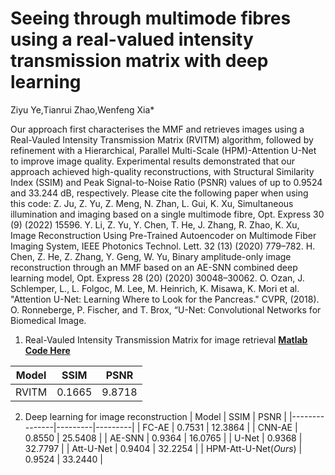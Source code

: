 # Seeing through multimode fibres using a real-valued intensity transmission matrix with deep learning
Ziyu Ye,Tianrui Zhao,Wenfeng Xia*

Our approach first characterises the MMF and retrieves images using a Real-Vauled Intensity Transmission Matrix (RVITM) algorithm, followed by refinement with a Hierarchical, Parallel Multi-Scale (HPM)-Attention U-Net to improve image quality. Experimental results demonstrated that our approach achieved high-quality reconstructions, with Structural Similarity Index (SSIM) and Peak Signal-to-Noise Ratio (PSNR) values of up to 0.9524 and 33.244 dB, respectively.
Please cite the following paper when using this code:
Z. Ju, Z. Yu, Z. Meng, N. Zhan, L. Gui, K. Xu, Simultaneous illumination and imaging based on a single multimode fibre, Opt. Express 30 (9) (2022) 15596.
Y. Li, Z. Yu, Y. Chen, T. He, J. Zhang, R. Zhao, K. Xu, Image Reconstruction Using Pre-Trained Autoencoder on Multimode Fiber Imaging System, IEEE Photonics Technol. Lett. 32 (13) (2020) 779–782.
H. Chen, Z. He, Z. Zhang, Y. Geng, W. Yu, Binary amplitude-only image reconstruction through an MMF based on an AE-SNN combined deep learning model, Opt. Express 28 (20) (2020) 30048–30062.
O. Ozan, J. Schlemper, L., L. Folgoc, M. Lee, M. Heinrich, K. Misawa, K. Mori et al. "Attention U-Net: Learning Where to Look for the Pancreas." CVPR, (2018).
O. Ronneberge, P. Fischer, and T. Brox, “U-Net: Convolutional Networks for Biomedical Image.

1. Real-Vauled Intensity Transmission Matrix for image retrieval __[Matlab Code Here](https://github.com/Zye3/Speckle-Image-Reconstruction/blob/master/calculate_RVITM.m)__

| Model         | SSIM    | PSNR    |
|---------------|---------|---------|
| RVITM         | 0.1665  | 9.8718  |

2. Deep learning for image reconstruction
| Model         | SSIM    | PSNR    |
|---------------|---------|---------|
| FC-AE         | 0.7531  | 12.3864 |
| CNN-AE        | 0.8550  | 25.5408 |
| AE-SNN        | 0.9364  | 16.0765 |
| U-Net         | 0.9368  | 32.7797 |
| Att-U-Net     | 0.9404  | 32.2254 |
| HPM-Att-U-Net(_Ours_) | 0.9524  | 33.2440 |





